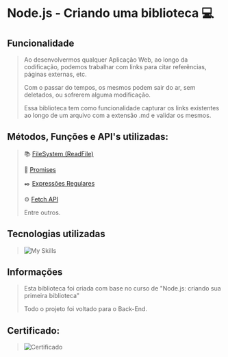 # Node.js - Criando uma biblioteca :computer:
## Funcionalidade
> Ao desenvolvermos qualquer Aplicação Web, ao longo da codificação, podemos trabalhar com links para citar referências, páginas externas, etc.
> 
> Com o passar do tempos, os mesmos podem sair do ar, sem deletados, ou sofrerem alguma modificação.
> 
> Essa biblioteca tem como funcionalidade capturar os links existentes ao longo de um arquivo com a extensão .md e validar os mesmos.
## Métodos, Funções e API's utilizadas:
> :books: [FileSystem (ReadFile)](https://nodejs.org/api/fs.html)
> 
> :envelope_with_arrow: [Promises](https://developer.mozilla.org/en-US/docs/Web/JavaScript/Reference/Global_Objects/Promise)
> 
> :black_nib: [Expressões Regulares](https://developer.mozilla.org/en-US/docs/Web/JavaScript/Guide/Regular_Expressions)
> 
> :gear: [Fetch API](https://developer.mozilla.org/en-US/docs/Web/API/Fetch_API)
>
> Entre outros.
## Tecnologias utilizadas
> ![My Skills](https://skillicons.dev/icons?i=vscode,nodejs,js)
## Informações
> Esta biblioteca foi criada com base no curso de "Node.js: criando sua primeira biblioteca"
> 
> Todo o projeto foi voltado para o Back-End.
## Certificado:
> ![Certificado](https://cursos.alura.com.br/certificate/5341771f-f6a6-49ae-8f01-770ea889e039)
